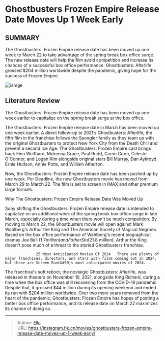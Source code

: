 # Ghostbusters Frozen Empire Release Date Moves Up 1 Week Early


## SUMMARY 



  The Ghostbusters: Frozen Empire release date has been moved up one week to March 22 to take advantage of the spring break box office surge.   The new release date will help the film avoid competition and increase its chances of a successful box office performance.   Ghostbusters: Afterlife grossed $204 million worldwide despite the pandemic, giving hope for the success of Frozen Empire.  

![iamge](https://static1.srcdn.com/wordpress/wp-content/uploads/2023/11/ghostbusters-dan-aykroyd.jpg)

## Literature Review

The Ghostbusters: Frozen Empire release date has been moved up one week earlier to capitalize on the spring break surge at the box office.




The Ghostbusters: Frozen Empire release date in March has been moved up one week earlier. A direct follow-up to 2021’s Ghostbusters: Afterlife, the fifth film in the franchise follows the Spengler family as they team up with the original Ghostbusters to protect New York City from the Death Chill and prevent a second Ice Age. The Ghostbusters: Frozen Empire cast brings back Finn Wolfhard, Mckenna Grace, Paul Rudd, Carrie Coon, Celeste O&#39;Connor, and Logan Kim alongside original stars Bill Murray, Dan Aykroyd, Ernie Hudson, Annie Potts, and William Atherton.




Now, the Ghostbusters: Frozen Empire release date has been pushed up by one week. Per Deadline, the new Ghostbusters movie has moved from March 29 to March 22. The film is set to screen in IMAX and other premium large formats.


 Why The Ghostbusters: Frozen Empire Release Date Was Moved Up 
          

Sony shifting the Ghostbusters: Frozen Empire release date is intended to capitalize on an additional week of the spring break box office surge in late March, especially during a time when there won&#39;t be much competition. By moving to March 22, the Ghostbusters movie will open against Mark Wahlberg&#39;s Arthur the King and The American Society of Magical Negroes. Based on the box office performance of Wahlberg&#39;s recent biographical dramas Joe Bell ($1.7 million) and Father Stu ($21.8 million), Arthur the King doesn&#39;t pose much of a threat to the storied Ghostbusters franchise.




                  25 Most Anticipated Movies Of 2024   There are plenty of major franchises, directors, and stars with films coming out in 2024, but these are Screen Rant&#39;s most anticipated movies of 2024.   

The franchise&#39;s soft reboot, the nostalgic Ghostbusters: Afterlife, was released in theaters on November 19, 2021, alongside King Richard, during a time when the box office was still recovering from the COVID-19 pandemic. Despite that, it grossed $44 million during its opening weekend and ended its run with $204 million worldwide. Over two more years removed from the heart of the pandemic, Ghostbusters: Frozen Empire has hopes of posting a better box office performance, and its release date on March 22 maximizes its chance of doing so.



---

> Author: [Ella](https://instagram.hk.cn/)  
> URL: https://instagram.hk.cn/movies/ghostbusters-frozen-empire-release-date-moves-up-1-week-early/  

